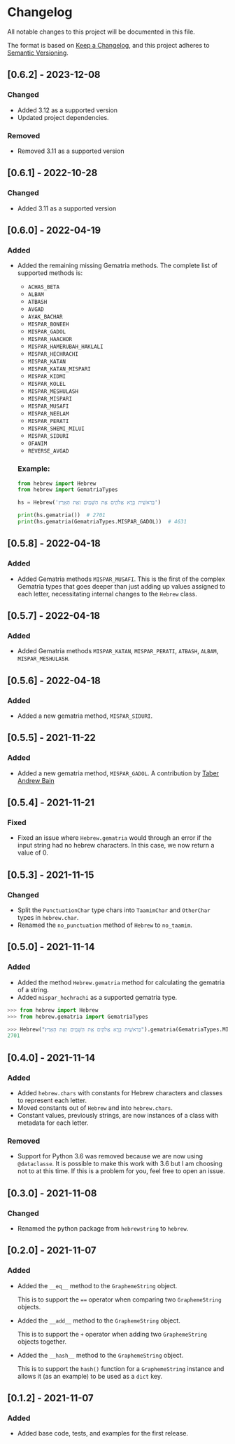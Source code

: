 # Changelog

All notable changes to this project will be documented in this file.

The format is based on [Keep a Changelog](https://keepachangelog.com/en/1.0.0/), and this project adheres
to [Semantic Versioning](https://semver.org/spec/v2.0.0.html).

## [0.6.2] - 2023-12-08

### Changed

- Added 3.12 as a supported version
- Updated project dependencies.

### Removed
- Removed 3.11 as a supported version

## [0.6.1] - 2022-10-28

### Changed

- Added 3.11 as a supported version

## [0.6.0] - 2022-04-19

### Added

- Added the remaining missing Gematria methods. The complete list of supported methods is: 
  - `ACHAS_BETA`
  - `ALBAM`
  - `ATBASH`
  - `AVGAD`
  - `AYAK_BACHAR`
  - `MISPAR_BONEEH`
  - `MISPAR_GADOL`
  - `MISPAR_HAACHOR`
  - `MISPAR_HAMERUBAH_HAKLALI`
  - `MISPAR_HECHRACHI`
  - `MISPAR_KATAN`
  - `MISPAR_KATAN_MISPARI`
  - `MISPAR_KIDMI`
  - `MISPAR_KOLEL`
  - `MISPAR_MESHULASH`
  - `MISPAR_MISPARI`
  - `MISPAR_MUSAFI`
  - `MISPAR_NEELAM`
  - `MISPAR_PERATI`
  - `MISPAR_SHEMI_MILUI`
  - `MISPAR_SIDURI`
  - `OFANIM`
  - `REVERSE_AVGAD`
  
  ### Example:
  ```python
  from hebrew import Hebrew
  from hebrew import GematriaTypes
  
  hs = Hebrew('בְּרֵאשִׁ֖ית בָּרָ֣א אֱלֹהִ֑ים אֵ֥ת הַשָּׁמַ֖יִם וְאֵ֥ת הָאָֽרֶץ׃')
  
  print(hs.gematria())  # 2701
  print(hs.gematria(GematriaTypes.MISPAR_GADOL))  # 4631
  ```

## [0.5.8] - 2022-04-18

### Added

- Added Gematria methods `MISPAR_MUSAFI`. This is the first of the complex Gematria types that goes deeper than just 
adding up values assigned to each letter, necessitating internal changes to the `Hebrew` class.

## [0.5.7] - 2022-04-18

### Added

- Added Gematria methods `MISPAR_KATAN`, `MISPAR_PERATI`, `ATBASH`, `ALBAM`, `MISPAR_MESHULASH`.

## [0.5.6] - 2022-04-18

### Added

- Added a new gematria method, `MISPAR_SIDURI`.

## [0.5.5] - 2021-11-22

### Added

- Added a new gematria method, `MISPAR_GADOL`. A contribution by [Taber Andrew Bain](https://github.com/taber)

## [0.5.4] - 2021-11-21

### Fixed

- Fixed an issue where `Hebrew.gematria` would through an error if the input string had no hebrew characters.
  In this case, we now return a value of 0.

## [0.5.3] - 2021-11-15

### Changed

- Split the `PunctuationChar` type chars into `TaamimChar` and `OtherChar` types in `hebrew.char`.
- Renamed the `no_punctuation` method of `Hebrew` to `no_taamim`.

## [0.5.0] - 2021-11-14

### Added

- Added the method `Hebrew.gematria` method for calculating the gematria of a string.
- Added `mispar_hechrachi` as a supported gematria type.

``` python
>>> from hebrew import Hebrew
>>> from hebrew.gematria import GematriaTypes

>>> Hebrew("בְּרֵאשִׁ֖ית בָּרָ֣א אֱלֹהִ֑ים אֵ֥ת הַשָּׁמַ֖יִם וְאֵ֥ת הָאָרֶץ׃").gematria(GematriaTypes.MISPAR_HECHRACHI)
2701
```

## [0.4.0] - 2021-11-14

### Added

- Added `hebrew.chars` with constants for Hebrew characters and classes to represent each letter.
- Moved constants out of `Hebrew` and into `hebrew.chars`.
- Constant values, previously strings, are now instances of a class with metadata for each letter.

### Removed

- Support for Python 3.6 was removed because we are now using `@dataclasse`. It is possible to make this work with
  3.6 but I am choosing not to at this time. If this is a problem for you, feel free to open an issue.

## [0.3.0] - 2021-11-08

### Changed

- Renamed the python package from `hebrewstring` to `hebrew`.

## [0.2.0] - 2021-11-07

### Added

- Added the `__eq__` method to the `GraphemeString` object.

  This is to support the `==` operator when comparing two `GraphemeString` objects.

- Added the `__add__` method to the `GraphemeString` object.

  This is to support the `+` operator when adding two `GraphemeString` objects together.

- Added the `__hash__` method to the `GraphemeString` object.

  This is to support the `hash()` function for a `GraphemeString` instance and allows it (as an example) to be used as
  a `dict` key.

## [0.1.2] - 2021-11-07

### Added

- Added base code, tests, and examples for the first release.